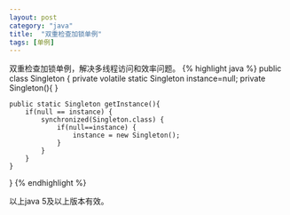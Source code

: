 ```yaml
---
layout: post
category: "java"
title:  "双重检查加锁单例"
tags: [单例]
---
```

双重检查加锁单例，解决多线程访问和效率问题。
{% highlight java %}
public class Singleton {
	private volatile static Singleton instance=null;
	private Singleton(){
	}
	
	public static Singleton getInstance(){
		if(null == instance) {
			synchronized(Singleton.class) {
				if(null==instance) {
					instance = new Singleton();
				}
			}
		}
	}
}
{% endhighlight %}

以上java 5及以上版本有效。

